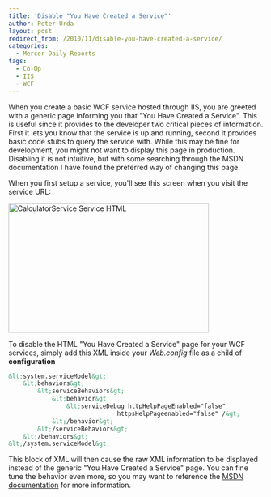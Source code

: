 ```yaml
---
title: 'Disable "You Have Created a Service"'
author: Peter Urda
layout: post
redirect_from: /2010/11/disable-you-have-created-a-service/
categories:
  - Mercer Daily Reports
tags:
  - Co-Op
  - IIS
  - WCF
---
```

When you create a basic WCF service hosted through IIS, you are greeted with a generic page informing you that "You Have Created a Service". This is useful since it provides to the developer two critical pieces of information. First it lets you know that the service is up and running, second it provides basic code stubs to query the service with. While this may be fine for development, you might not want to display this page in production. Disabling it is not intuitive, but with some searching through the MSDN documentation I have found the preferred way of changing this page.

When you first setup a service, you'll see this screen when you visit the service URL:

<img src="http://www.peter-urda.com/wp/wp-content/uploads/2010/11/CalculatorService-Service.png" alt="CalculatorService Service HTML" title="CalculatorService Service HTML" width="396" height="256" class="aligncenter size-full wp-image-1217" />

To disable the HTML "You Have Created a Service" page for your WCF services, simply add this XML inside your *Web.config* file as a child of **configuration**

```xml
&lt;system.serviceModel&gt;
    &lt;behaviors&gt;
        &lt;serviceBehaviors&gt;
            &lt;behavior&gt;
                &lt;serviceDebug httpHelpPageEnabled="false"
                              httpsHelpPageenabled="false" /&gt;
            &lt;/behavior&gt;
        &lt;/serviceBehaviors&gt;
    &lt;/behaviors&gt;
&lt;/system.serviceModel&gt;
```

This block of XML will then cause the raw XML information to be displayed instead of the generic "You Have Created a Service" page. You can fine tune the behavior even more, so you may want to reference the <a href="http://msdn.microsoft.com/en-us/library/ms788993.aspx" class="external external_icon" target="_blank">MSDN documentation</a> for more information.
